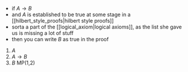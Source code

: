 - if $A\rightarrow B$
- and $A$ is established to be true at some stage in a [[hilbert_style_proofs|hilbert style proofs]]
- sorta a part of the [[logical_axiom|logical axioms]], as the list she gave us is missing a lot of stuff
- then you can write $B$ as true in the proof
1. $A$ 
2. $A\rightarrow B$
3. $B$ MP(1,2)